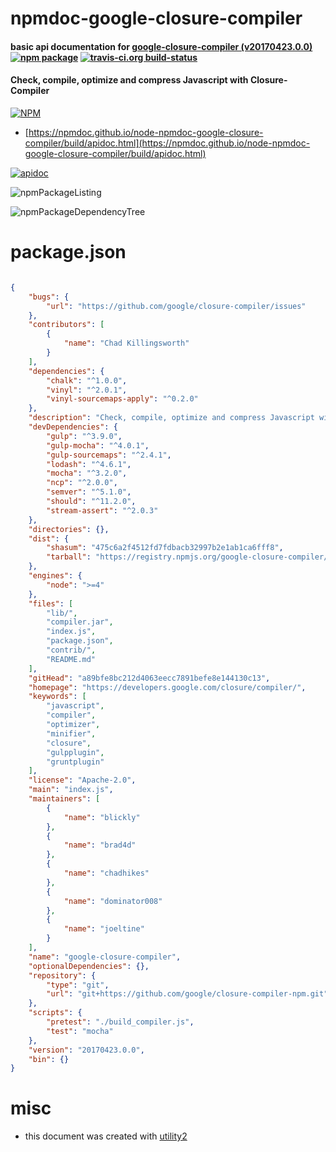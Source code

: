 # npmdoc-google-closure-compiler

#### basic api documentation for  [google-closure-compiler (v20170423.0.0)](https://developers.google.com/closure/compiler/)  [![npm package](https://img.shields.io/npm/v/npmdoc-google-closure-compiler.svg?style=flat-square)](https://www.npmjs.org/package/npmdoc-google-closure-compiler) [![travis-ci.org build-status](https://api.travis-ci.org/npmdoc/node-npmdoc-google-closure-compiler.svg)](https://travis-ci.org/npmdoc/node-npmdoc-google-closure-compiler)

#### Check, compile, optimize and compress Javascript with Closure-Compiler

[![NPM](https://nodei.co/npm/google-closure-compiler.png?downloads=true&downloadRank=true&stars=true)](https://www.npmjs.com/package/google-closure-compiler)

- [https://npmdoc.github.io/node-npmdoc-google-closure-compiler/build/apidoc.html](https://npmdoc.github.io/node-npmdoc-google-closure-compiler/build/apidoc.html)

[![apidoc](https://npmdoc.github.io/node-npmdoc-google-closure-compiler/build/screenCapture.buildCi.browser.%252Ftmp%252Fbuild%252Fapidoc.html.png)](https://npmdoc.github.io/node-npmdoc-google-closure-compiler/build/apidoc.html)

![npmPackageListing](https://npmdoc.github.io/node-npmdoc-google-closure-compiler/build/screenCapture.npmPackageListing.svg)

![npmPackageDependencyTree](https://npmdoc.github.io/node-npmdoc-google-closure-compiler/build/screenCapture.npmPackageDependencyTree.svg)



# package.json

```json

{
    "bugs": {
        "url": "https://github.com/google/closure-compiler/issues"
    },
    "contributors": [
        {
            "name": "Chad Killingsworth"
        }
    ],
    "dependencies": {
        "chalk": "^1.0.0",
        "vinyl": "^2.0.1",
        "vinyl-sourcemaps-apply": "^0.2.0"
    },
    "description": "Check, compile, optimize and compress Javascript with Closure-Compiler",
    "devDependencies": {
        "gulp": "^3.9.0",
        "gulp-mocha": "^4.0.1",
        "gulp-sourcemaps": "^2.4.1",
        "lodash": "^4.6.1",
        "mocha": "^3.2.0",
        "ncp": "^2.0.0",
        "semver": "^5.1.0",
        "should": "^11.2.0",
        "stream-assert": "^2.0.3"
    },
    "directories": {},
    "dist": {
        "shasum": "475c6a2f4512fd7fdbacb32997b2e1ab1ca6fff8",
        "tarball": "https://registry.npmjs.org/google-closure-compiler/-/google-closure-compiler-20170423.0.0.tgz"
    },
    "engines": {
        "node": ">=4"
    },
    "files": [
        "lib/",
        "compiler.jar",
        "index.js",
        "package.json",
        "contrib/",
        "README.md"
    ],
    "gitHead": "a89bfe8bc212d4063eecc7891befe8e144130c13",
    "homepage": "https://developers.google.com/closure/compiler/",
    "keywords": [
        "javascript",
        "compiler",
        "optimizer",
        "minifier",
        "closure",
        "gulpplugin",
        "gruntplugin"
    ],
    "license": "Apache-2.0",
    "main": "index.js",
    "maintainers": [
        {
            "name": "blickly"
        },
        {
            "name": "brad4d"
        },
        {
            "name": "chadhikes"
        },
        {
            "name": "dominator008"
        },
        {
            "name": "joeltine"
        }
    ],
    "name": "google-closure-compiler",
    "optionalDependencies": {},
    "repository": {
        "type": "git",
        "url": "git+https://github.com/google/closure-compiler-npm.git"
    },
    "scripts": {
        "pretest": "./build_compiler.js",
        "test": "mocha"
    },
    "version": "20170423.0.0",
    "bin": {}
}
```



# misc
- this document was created with [utility2](https://github.com/kaizhu256/node-utility2)
